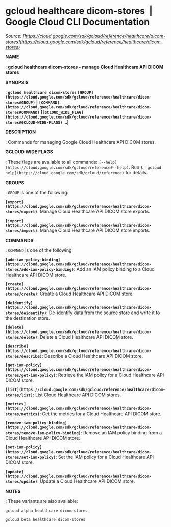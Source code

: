# gcloud healthcare dicom-stores  |  Google Cloud CLI Documentation

*Source: [https://cloud.google.com/sdk/gcloud/reference/healthcare/dicom-stores](https://cloud.google.com/sdk/gcloud/reference/healthcare/dicom-stores)*

**NAME**

: **gcloud healthcare dicom-stores - manage Cloud Healthcare API DICOM stores**

**SYNOPSIS**

: **`gcloud healthcare dicom-stores` `[GROUP](https://cloud.google.com/sdk/gcloud/reference/healthcare/dicom-stores#GROUP)` | `[COMMAND](https://cloud.google.com/sdk/gcloud/reference/healthcare/dicom-stores#COMMAND)` [`[GCLOUD_WIDE_FLAG](https://cloud.google.com/sdk/gcloud/reference/healthcare/dicom-stores#GCLOUD-WIDE-FLAGS) …`]**

**DESCRIPTION**

: Commands for managing Google Cloud Healthcare API DICOM stores.

**GCLOUD WIDE FLAGS**

: These flags are available to all commands: `[--help](https://cloud.google.com/sdk/gcloud/reference#--help)`.
Run `$ [gcloud help](https://cloud.google.com/sdk/gcloud/reference)` for details.

**GROUPS**

: ``GROUP`` is one of the following:

**`[export](https://cloud.google.com/sdk/gcloud/reference/healthcare/dicom-stores/export)`**:
Manage Cloud Healthcare API DICOM store exports.

**`[import](https://cloud.google.com/sdk/gcloud/reference/healthcare/dicom-stores/import)`**:
Manage Cloud Healthcare API DICOM store imports.

**COMMANDS**

: ``COMMAND`` is one of the following:

**`[add-iam-policy-binding](https://cloud.google.com/sdk/gcloud/reference/healthcare/dicom-stores/add-iam-policy-binding)`**:
Add an IAM policy binding to a Cloud Healthcare API DICOM store.

**`[create](https://cloud.google.com/sdk/gcloud/reference/healthcare/dicom-stores/create)`**:
Create a Cloud Healthcare API DICOM store.

**`[deidentify](https://cloud.google.com/sdk/gcloud/reference/healthcare/dicom-stores/deidentify)`**:
De-identify data from the source store and write it to the destination store.

**`[delete](https://cloud.google.com/sdk/gcloud/reference/healthcare/dicom-stores/delete)`**:
Delete a Cloud Healthcare API DICOM store.

**`[describe](https://cloud.google.com/sdk/gcloud/reference/healthcare/dicom-stores/describe)`**:
Describe a Cloud Healthcare API DICOM store.

**`[get-iam-policy](https://cloud.google.com/sdk/gcloud/reference/healthcare/dicom-stores/get-iam-policy)`**:
Retrieve the IAM policy for a Cloud Healthcare API DICOM store.

**`[list](https://cloud.google.com/sdk/gcloud/reference/healthcare/dicom-stores/list)`**:
List Cloud Healthcare API DICOM stores.

**`[metrics](https://cloud.google.com/sdk/gcloud/reference/healthcare/dicom-stores/metrics)`**:
Get the metrics for a Cloud Healthcare API DICOM store.

**`[remove-iam-policy-binding](https://cloud.google.com/sdk/gcloud/reference/healthcare/dicom-stores/remove-iam-policy-binding)`**:
Remove an IAM policy binding from a Cloud Healthcare API DICOM store.

**`[set-iam-policy](https://cloud.google.com/sdk/gcloud/reference/healthcare/dicom-stores/set-iam-policy)`**:
Set the IAM policy for a Cloud Healthcare API DICOM store.

**`[update](https://cloud.google.com/sdk/gcloud/reference/healthcare/dicom-stores/update)`**:
Update a Cloud Healthcare API DICOM store.

**NOTES**

: These variants are also available:

```
gcloud alpha healthcare dicom-stores
```

```
gcloud beta healthcare dicom-stores
```